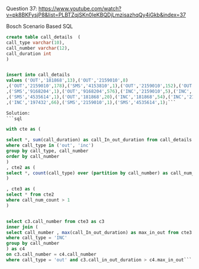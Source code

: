 Question 37:
https://www.youtube.com/watch?v=pk8BKFysjP8&list=PLBTZqjSKn0IeKBQDjLmzisazhqQy4iGkb&index=37

Bosch Scenario Based SQL

```sql
create table call_details  (
call_type varchar(10),
call_number varchar(12),
call_duration int
)


insert into call_details
values ('OUT','181868',13),('OUT','2159010',8)
,('OUT','2159010',178),('SMS','4153810',1),('OUT','2159010',152),('OUT','9140152',18),('SMS','4162672',1)
,('SMS','9168204',1),('OUT','9168204',576),('INC','2159010',5),('INC','2159010',4),('SMS','2159010',1)
,('SMS','4535614',1),('OUT','181868',20),('INC','181868',54),('INC','218748',20),('INC','2159010',9)
,('INC','197432',66),('SMS','2159010',1),('SMS','4535614',1);```

Solution: 
```sql

with cte as (

select *, sum(call_duration) as call_In_out_duration from call_details
where call_type in ('out', 'inc')
group by call_type, call_number
order by call_number
)
, cte2 as (
select *, count(call_type) over (partition by call_number) as call_num_count  from cte
)

, cte3 as (
select * from cte2
where call_num_count > 1
)


select c3.call_number from cte3 as c3
inner join (
select call_number , max(call_In_out_duration) as max_in_out from cte3
where call_type = 'INC'
group by call_number
) as c4
on c3.call_number = c4.call_number
where call_type = 'out' and c3.call_in_out_duration > c4.max_in_out```